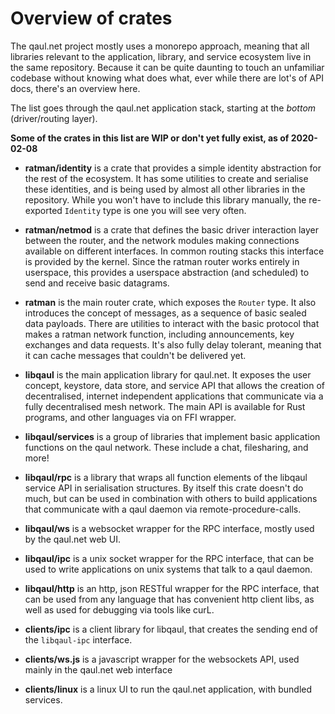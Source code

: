 # Overview of crates

The qaul.net project mostly uses a monorepo approach, meaning that all
libraries relevant to the application, library, and service ecosystem
live in the same repository.  Because it can be quite daunting to
touch an unfamiliar codebase without knowing what does what, ever
while there are lot's of API docs, there's an overview here.

The list goes through the qaul.net application stack, starting at the
_bottom_ (driver/routing layer).

**Some of the crates in this list are WIP or don't yet fully exist, as
of 2020-02-08**

* **ratman/identity** is a crate that provides a simple identity
  abstraction for the rest of the ecosystem.  It has some utilities to
  create and serialise these identities, and is being used by almost
  all other libraries in the repository.  While you won't have to
  include this library manually, the re-exported `Identity` type is
  one you will see very often.
  
* **ratman/netmod** is a crate that defines the basic driver
  interaction layer between the router, and the network modules making
  connections available on different interfaces.  In common routing
  stacks this interface is provided by the kernel.  Since the ratman
  router works entirely in userspace, this provides a userspace
  abstraction (and scheduled) to send and receive basic datagrams.
  
* **ratman** is the main router crate, which exposes the `Router`
  type.  It also introduces the concept of messages, as a sequence of
  basic sealed data payloads.  There are utilities to interact with
  the basic protocol that makes a ratman network function, including
  announcements, key exchanges and data requests.  It's also fully
  delay tolerant, meaning that it can cache messages that couldn't be
  delivered yet.
  
* **libqaul** is the main application library for qaul.net.  It
  exposes the user concept, keystore, data store, and service API that
  allows the creation of decentralised, internet independent
  applications that communicate via a fully decentralised mesh
  network.  The main API is available for Rust programs, and other
  languages via on FFI wrapper.
  
* **libqaul/services** is a group of libraries that implement basic
  application functions on the qaul network.  These include a chat,
  filesharing, and more!
  
* **libqaul/rpc** is a library that wraps all function elements of the
  libqaul service API in serialisation structures.  By itself this
  crate doesn't do much, but can be used in combination with others to
  build applications that communicate with a qaul daemon via
  remote-procedure-calls.
  
* **libqaul/ws** is a websocket wrapper for the RPC interface, mostly
  used by the qaul.net web UI.
  
* **libqaul/ipc** is a unix socket wrapper for the RPC interface,
  that can be used to write applications on unix systems that talk to
  a qaul daemon.
  
* **libqaul/http** is an http, json RESTful wrapper for the RPC
  interface, that can be used from any language that has convenient
  http client libs, as well as used for debugging via tools like curL.
  
* **clients/ipc** is a client library for libqaul, that creates the
  sending end of the `libqaul-ipc` interface.
  
* **clients/ws.js** is a javascript wrapper for the websockets API,
  used mainly in the qaul.net web interface

* **clients/linux** is a linux UI to run the qaul.net application,
  with bundled services.
